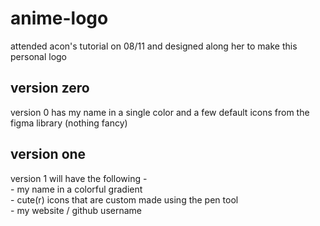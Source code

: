 # anime-logo
attended acon's tutorial on 08/11 and designed along her to make this personal logo

## version zero
version 0 has my name in a single color and a few default icons from the figma library (nothing fancy)

## version one
version 1 will have the following - <br>
    - my name in a colorful gradient <br>
    - cute(r) icons that are custom made using the pen tool <br>
    - my website / github username <br> 